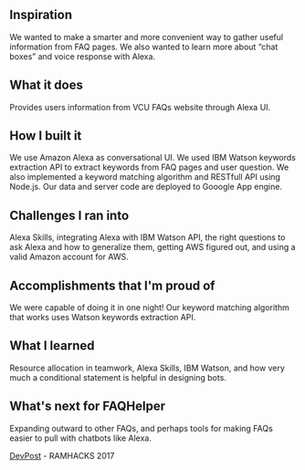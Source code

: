 ## Inspiration
We wanted to make a smarter and more convenient way to gather useful information from FAQ pages. We also wanted to learn more about “chat boxes” and voice response with Alexa.
## What it does
Provides users information from VCU FAQs website through Alexa UI.
## How I built it
We use Amazon Alexa as conversational UI. We used IBM Watson keywords extraction API to extract keywords from FAQ pages and user question. We also implemented a keyword matching algorithm and RESTfull API using Node.js. Our data and server code are deployed to Gooogle App engine. 

## Challenges I ran into
Alexa Skills, integrating Alexa with IBM Watson API, the right questions to ask Alexa and how to generalize them, getting AWS figured out, and using a valid Amazon account for AWS.

## Accomplishments that I'm proud of
We were capable of doing it in one night!
Our keyword matching algorithm that works uses Watson keywords extraction API.

## What I learned
Resource allocation in teamwork, Alexa Skills, IBM Watson, and how very much a conditional statement is helpful in designing bots.
## What's next for FAQHelper
Expanding outward to other FAQs, and perhaps tools for making FAQs easier to pull with chatbots like Alexa.

[DevPost](https://devpost.com/software/faqhelper-2v06nm) - RAMHACKS 2017 
